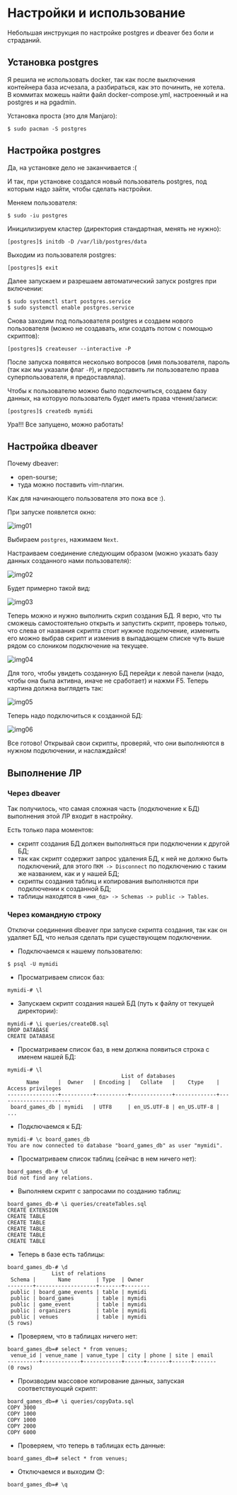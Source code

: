 # Настройки и использование

Небольшая инструкция по настройке postgres и dbeaver без боли и страданий.

## Установка postgres

Я решила не использовать docker, так как после выключения контейнера база
исчезала, а разбираться, как это починить, не хотела. В коммитах можешь найти
файл docker-compose.yml, настроенный и на postgres и на pgadmin.

Установка проста (это для Manjaro):
```
$ sudo pacman -S postgres
```

## Настройка postgres

Да, на установке дело не заканчивается :(

И так, при установке создался новый пользователь postgres, под которым надо
зайти, чтобы сделать настройки.

Меняем пользователя:
```
$ sudo -iu postgres
```

Иницилизируем кластер (директория стандартная, менять не нужно):
```
[postgres]$ initdb -D /var/lib/postgres/data
```

Выходим из пользователя postgres:
```
[postgres]$ exit
```

Далее запускаем и разрешаем автоматический запуск postgres при включении:
```
$ sudo systemctl start postgres.service
$ sudo systemctl enable postgres.service
```

Снова заходим под пользователя postgres и создаем нового пользователя (можно не
создавать, или создать потом с помощью скриптов):
```
[postgres]$ createuser --interactive -P
```

После запуска появятся несколько вопросов (имя пользователя, пароль (так как
мы указали флаг `-P`), и предоставить ли пользователю права суперпользователя,
я предоставляла).

Чтобы к пользователю можно было подключиться, создаем базу данных, на
которую пользователь будет иметь права чтения/записи:
```
[postgres]$ createdb mymidi
```
Ура!!! Все запущено, можно работать!

## Настройка dbeaver

Почему dbeaver:

* open-sourse;
* туда можно поставить vim-плагин.

Как для начинающего пользователя это пока все :).

При запуске появлется окно:

![img01](./docs/img/img01.jpg)

Выбираем `postgres`, нажимаем `Next`.

Настраиваем соединение следующим образом (можно указать базу данных созданного нами пользователя):

![img02](./docs/img/img02.jpg)

Будет примерно такой вид:

![img03](./docs/img/img03.jpg)

Теперь можно и нужно выполнить скрип создания БД. Я верю, что ты сможешь
самостоятельно открыть и запустить скрипт, проверь только, что слева от
названия скрипта стоит нужное подключение, изменить его можно выбрав скрипт и
изменив в выпадающем списке чуть выше рядом со слоником подключение на текущее.

![img04](./docs/img/img04.jpg)

Для того, чтобы увидеть созданную БД перейди к левой панели (надо, чтобы она
была активна, иначе не сработает) и нажми F5. Теперь картина должна выглядеть
так:

![img05](.docs/img/img05.jpg)

Теперь надо подключиться к созданной БД:

![img06](./docs/img/img06.jpg)

Все готово! Открывай свои скрипты, проверяй, что они выполняются в нужном
подключении, и наслаждайся!

## Выполнение ЛР

### Через dbeaver

Так получилось, что самая сложная часть (подключение к БД)
выполнения этой ЛР входит в настройку.

Есть только пара моментов:
* скрипт создания БД должен выполняться при подключении к другой БД;
* так как скрипт содержит запрос удаления БД, к ней не должно быть подключений,
  для этого `ПКМ -> Disconnect` по подключению с таким же названием, как и у
нашей БД;
* скрипты создания таблиц и копирования выполняются при подключении к созданной
  БД;
* таблицы находятся в `<имя_бд> -> Schemas -> public -> Tables`.

### Через командную строку

Отключи соединения dbeaver при запуске скрипта создания, так как он удаляет
БД, что нельзя сделать при существующем подключении.

* Подключаемся к нашему пользователю:
```
$ psql -U mymidi
```
* Просматриваем список баз:
```
mymidi-# \l
```

* Запускаем скрипт создания нашей БД (путь к файлу от текущей директории):
```
mymidi-# \i queries/createDB.sql 
DROP DATABASE
CREATE DATABASE
```

* Просматриваем список баз, в нем должна появиться строка с именем нашей БД:
```
mymidi-# \l
                                    List of databases
      Name      |  Owner   | Encoding |   Collate   |    Ctype    |   Access privileges   
----------------+----------+----------+-------------+-------------+-----------------------
 board_games_db | mymidi   | UTF8     | en_US.UTF-8 | en_US.UTF-8 | 
...
```

* Подключаемся к БД:
```
mymidi-# \c board_games_db 
You are now connected to database "board_games_db" as user "mymidi".
```

* Просматриваем список таблиц (сейчас в нем ничего нет):
```
board_games_db-# \d
Did not find any relations.
```

* Выполняем скрипт с запросами по созданию таблиц:
```
board_games_db-# \i queries/createTables.sql 
CREATE EXTENSION
CREATE TABLE
CREATE TABLE
CREATE TABLE
CREATE TABLE
CREATE TABLE
```

* Теперь в базе есть таблицы:
```
board_games_db-# \d
              List of relations
 Schema |       Name        | Type  | Owner  
--------+-------------------+-------+--------
 public | board_game_events | table | mymidi
 public | board_games       | table | mymidi
 public | game_event        | table | mymidi
 public | organizers        | table | mymidi
 public | venues            | table | mymidi
(5 rows)
```

* Проверяем, что в таблицах ничего нет:
```
board_games_db=# select * from venues;
 venue_id | venue_name | vanue_type | city | phone | site | email 
----------+------------+------------+------+-------+------+-------
(0 rows)
```

* Производим массовое копирование данных, запуская соответствующий скрипт:
```
board_games_db=# \i queries/copyData.sql 
COPY 3000
COPY 1000
COPY 1000
COPY 2000
COPY 6000
```

* Проверяем, что теперь в таблицах есть данные:
```
board_games_db=# select * from venues;
```
* Отключаемся и выходим 😊:
```
board_games_db=# \q
```

